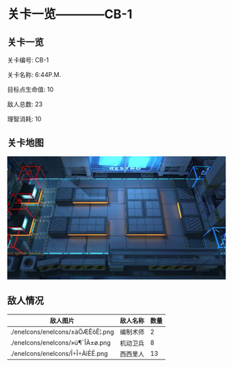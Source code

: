 # 关卡一览————CB-1


## 关卡一览

关卡编号: CB-1

关卡名称: 6:44P.M.

目标点生命值: 10

敌人总数: 23

理智消耗: 10


## 关卡地图
![CB-1](./oprMap/CB-1.png)

## 敌人情况

| 敌人图片 | 敌人名称 | 数量  |
|---------|-----|-----|
| ./eneIcons/eneIcons/±àÖÆÊõÊ¦.png| 编制术师  |   2  |
| ./eneIcons/eneIcons/»ú¶¯ÎÀ±ø.png| 机动卫兵  |   8  |
| ./eneIcons/eneIcons/Î÷Î÷ÀïÈË.png| 西西里人  |   13  |
